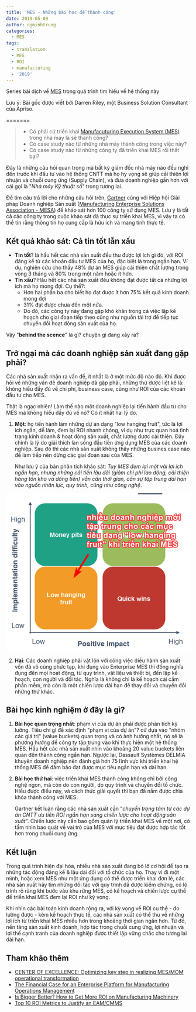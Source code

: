 ```yaml
---
title: 'MES - Những bài học để thành công'
date: 2019-05-09
author: ngminhtrung
categories:
  - MES
tags:
  - translation
  - MES
  - ROI
  - manufacturing
  - '2019'
---
```


Series bài dịch về [MES](https://en.wikipedia.org/wiki/Manufacturing_execution_system) trong quá trình tìm hiểu về hệ thống này

Lưu ý: Bài gốc được viết bởi Darren Riley, một Business Solution Consultant của Apriso.

=======

>- Có phải cứ triển khai [Manufacuturing Execution System (MES)](https://en.wikipedia.org/wiki/Manufacturing_execution_system) trong nhà máy là sẽ thành công?
>- Có case study nào từ những nhà máy thành công trong việc này? 
>- Có case study nào từ những công ty đã triển khai MES rồi thất bại?

Đây là những câu hỏi quan trọng mà bất kỳ giám đốc nhà máy nào đều nghĩ đến trước khi đầu tư vào hệ thống CNTT mà họ hy vọng sẽ giúp cải thiện lợi nhuận và chuỗi cung ứng (Supply Chain), và đưa doanh nghiệp gần hơn với cái gọi là "*Nhà máy Kỹ thuật số*" trong tương lai.

Để tìm câu trả lời cho những câu hỏi trên, [Gartner](https://en.wikipedia.org/wiki/Gartner) cùng với Hiệp hội Giải pháp Doanh nghiệp Sản xuất ([Manufacturing Enterprise Solutions Association - MESA](https://en.wikipedia.org/wiki/Manufacturing_Enterprise_Solutions_Association)) để khảo sát hơn 100 công ty sử dụng MES. Lưu ý là tất cả các công ty trong cuộc khảo sát đã thực sự triển khai MES, vì vậy ta có thể tin rằng thông tin họ cung cấp là hữu ích và mang tính thực tế.

## Kết quả khảo sát: Cả tin tốt lẫn xấu

- **Tin tốt**? là hầu hết các nhà sản xuất đều thu được lợi ích gì đó, với ROI đáng kể từ các khoản đầu tư MES của họ, đặc biệt là trong ngắn hạn. Ví dụ, nghiên cứu cho thấy 48% dự án MES giúp cải thiện chất lượng trong vòng 3 tháng và 80% trong một năm hoặc ít hơn.
- **Tin xấu**? Hầu hết các nhà sản xuất đều không đạt được tất cả những lợi ích mà họ mong đợi. Cụ thể?:
  - Hơn hai phần ba cho biết họ đạt được ít hơn 75% kết quả kinh doanh mong đợi
  - 31% đạt được chưa đến một nửa. 
  - Do đó, các công ty này đang gặp khó khăn trong cả việc lập kế hoạch cho giai đoạn tiếp theo cũng như nguồn tài trợ để tiếp tục chuyển đổi hoạt động sản xuất của họ.

Vậy "**behind the scence**" là gì? chuyện gì đang xảy ra?

## Trở ngại mà các doanh nghiệp sản xuất đang gặp phải? 

Các nhà sản xuất nhận ra vấn đề, ít nhất là ở một mức độ nào đó. Khi được hỏi về những vấn đề doanh nghiệp đã gặp phải, những thứ được liệt kê là: không hiểu đầy đủ về chi phí, business case, cũng như ROI của các khoản đầu tư cho MES.

Thật là ngạc nhiên! Làm thế nào một doanh nghiệp lại tiến hành đầu tư cho MES mà không hiểu đầy đủ về nó? Có ít nhất hai lý do.

1. **Một**: họ tiến hành làm những dự án dạng "low hanging fruit", tức là lợi ích ngắn, dễ làm, đem lại ROI nhanh chóng, ví dụ như trực quan hoá tình trạng kinh doanh & hoạt động sản xuất, chất lượng được cải thiện. Đây chính là lý do giải thích làn sóng đầu tiên ứng dụng MES của các doanh nghiệp. Sau đó thì các nhà sản xuất không thấy những busines case nào để làm tiếp nên dừng các giai đoạn sau của MES.

    Như lưu ý của bản phân tích khảo sát: *Tuy MES đem lại một vài lợi ích ngắn hạn, nhưng những cải tiến lâu dài (giảm chi phí lao động, cải thiện hàng tồn kho và dòng tiền) vẫn cần thời gian, cần sự tập trung dài hạn vào nguồn nhân lực, quy trình, cũng như công nghệ*.


![Low_hanging_fruit](./illustration_01_maxtrix.png)

2. **Hai**: Các doanh nghiệp phải vật lộn với công việc điều hành sản xuất vốn đã vô cùng phức tạp, khi đụng vào Enterprise MES thì đồng nghĩa đụng đến mọi hoạt động, từ quy trình, vật liệu và thiết bị, đến lập kế hoạch, con người và đối tác. Nghĩa là không chỉ là kế hoạch cài cắm phần mềm, mà còn là một chiến lược dài hạn để thay đổi và chuyển đổi những thứ khác.

## Bài học kinh nghiệm ở đây là gì?

1. **Bài học quan trọng nhất**: phạm vi của dự án phải được phân tích kỹ lưỡng. Tiêu chí gì để xác định "phạm vi của dự án"? cứ dựa vào "nhóm các giá trị" (value buckets) quan trọng và có ảnh hưởng nhất, nó sẽ là phương hướng để  công ty tập trung vào khi thực hiện một hệ thống MES. Hầu hết các nhà sản xuất nhìn vào khoảng 20 value buckets liên quan đến thành công ngắn hạn. Ngược lại, Dassault Systèmes DELMIA khuyên doanh nghiệp nên đánh giá hơn 75 lĩnh vực khi triển khai hệ thống MES để đảm bảo đạt được mục tiêu ngắn hạn và dài hạn.

2. **Bài học thứ hai**: việc triển khai MES thành công không chỉ bởi công nghệ ngon, mà còn do con người, do quy trình và chuyển đổi tổ chức. Hiểu được điều này, và cách thức giải quyết thì bạn đã nắm được chìa khóa thành công với MES.

    Gartner kết luận rằng các nhà sản xuất cần "*chuyển trọng tâm từ các dự án CNTT ưu tiên ROI ngắn hạn sang chiến lược cho hoạt động sản xuất*". Chiến lược này cần bao gồm quản lý triển khai MES về một nơi, có tầm nhìn bao quát về vai trò của MES với mục tiêu đạt được hợp tác tốt hơn trong chuỗi cung ứng.

## Kết luận

Trong quá trình hiện đại hóa, nhiều nhà sản xuất đang bỏ lỡ cơ hội để tạo ra những tác động đáng kể & lâu dài đối với tổ chức của họ. Thay vì đi một mình, hoặc xem MES như một ứng dụng có thể được triển khai đơn lẻ, các nhà sản xuất hãy tìm những đối tác với quy trình đã được kiểm chứng, có lộ trình rõ ràng khi bước vào khu rừng MES, có kế hoạch và chiến lược cụ thể để triển khai MES đem lại ROI như kỳ vọng.

Khi nhìn các bài toán kinh doanh rộng ra, với kỳ vọng về ROI cụ thể - đo lường được - kèm kế hoạch thực tế, các nhà sản xuất có thể thu về những lợi ích từ triển khai MES nhiều hơn trong khoảng thời gian ngắn hơn. Từ đó, nền tảng sản xuất kinh doanh, hợp tác trong chuỗi cung ứng, lợi nhuận và lợi thế cạnh tranh của doanh nghiệp được thiết lập vững chắc cho tương lai dài hạn.

## Tham khảo thêm

- [CENTER OF EXCELLENCE: Optimizing key step in realizing MES/MOM operational transformation](http://www.apriso.com/blog/2017/04/center-of-excellence-optimizing-key-step-in-realizing-mesmom-operational-transformation/)
- [The Financial Case for an Enterprise Platform for Manufacturing Operations Management](http://www.apriso.com/blog/2015/10/the-financial-case-for-an-enterprise-platform-for-manufacturing-operations-management/)
- [Is Bigger Better? How to Get More ROI on Manufacturing Machinery](http://www.apriso.com/blog/2015/08/the-bigger-the-better-how-to-get-more-roi-on-manufacturing-machinery/)
- [Top 10 ROI Metrics to Justify an EAM/CMMS](http://www.apriso.com/blog/2015/07/top-10-roi-metrics-to-justify-an-eamcmms/)

